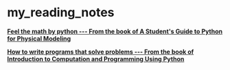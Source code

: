 # my_reading_notes

**[Feel the math by python --- From the book of A Student's Guide to Python for Physical Modeling](http://nbviewer.jupyter.org/github/yishi/my_reading_notes/blob/master/feel_the_math_by_python.ipynb)**

**[How to write programs that solve problems --- From the book of Introduction to Computation and Programming Using Python](http://nbviewer.jupyter.org/github/yishi/my_reading_notes/blob/master/Reading%20Notes%20Introduction%20to%20Computation%20and%20Programming%20Using%20Python%20.ipynb)**
